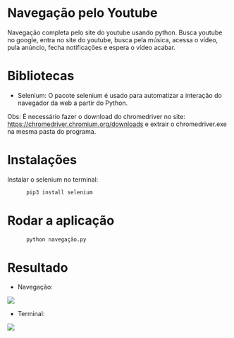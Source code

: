 # Navegação pelo Youtube

Navegação completa pelo site do youtube usando python. Busca youtube no google, entra no site do youtube, busca pela música, acessa o vídeo, pula anúncio, fecha notificações e espera o vídeo acabar.

# Bibliotecas

- Selenium: O pacote selenium é usado para automatizar a interação do navegador da web a partir do Python.

Obs: É necessário fazer o download do chromedriver no site: https://chromedriver.chromium.org/downloads e extrair o chromedriver.exe na mesma pasta do programa.

# Instalações

Instalar o selenium no terminal:

```bash
      pip3 install selenium
```

# Rodar a aplicação

```bash
      python navegação.py
```

# Resultado

- Navegação:

<span>
      <img src="https://user-images.githubusercontent.com/85804895/150697450-ec786a05-4353-4a26-8b88-3847ff205e24.gif">
</span>

- Terminal:

<span>
      <img src="https://user-images.githubusercontent.com/85804895/150697471-2e4ee190-e47b-4c85-85c6-81a87bff71e3.png">
</span>

